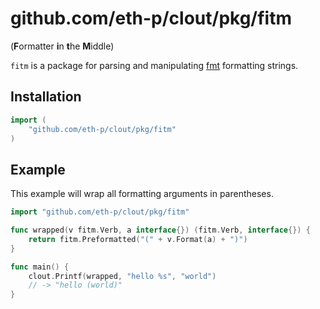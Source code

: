 # github.com/eth-p/clout/pkg/fitm
(**F**ormatter **i**n **t**he **M**iddle)

`fitm` is a package for parsing and manipulating [fmt](https://golang.org/pkg/fmt/) formatting strings.


## Installation

```go
import (
    "github.com/eth-p/clout/pkg/fitm"
)
```

## Example

This example will wrap all formatting arguments in parentheses.

```go
import "github.com/eth-p/clout/pkg/fitm"

func wrapped(v fitm.Verb, a interface{}) (fitm.Verb, interface{}) {
    return fitm.Preformatted("(" + v.Format(a) + ")")
}

func main() {
    clout.Printf(wrapped, "hello %s", "world")
    // -> "hello (world)"
}
```